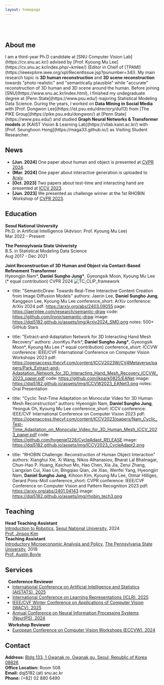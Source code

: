 ```yaml
---
layout: homepage
---
```


<h1 id="about-me"></h1>

<h2 style="margin: 80px 0px 10px;"></h2>

<h2>About me</h2>
I am a third-year Ph.D candidate at [SNU Computer Vision Lab](https://cv.snu.ac.kr/) advised by [Prof. Kyoung Mu Lee](https://cv.snu.ac.kr/index.php/~kmlee/) (Editor in Cheif of [TPAMI](https://ieeexplore.ieee.org/xpl/RecentIssue.jsp?punumber=34)). My main research topic is <strong>3D human reconstruction</strong> and <strong>3D scene reconstruction</strong> towards "photo realistic" and "semantically plausible" while "accurate" reconstruction of 3D human and 3D scene around the human. Before joining [SNU](https://www.snu.ac.kr/index.html), I finished my undegraduate degree at [Penn State](https://www.psu.edu/) majoring  Statistical Modeling Data Science. During the years, I worked on <strong>Data Mining in Social Media</strong> with [Prof. Dongwon Lee](https://ist.psu.edu/directory/dul13) from [The PIKE Group](https://pike.psu.edu/dongwon/) at [Penn State](https://www.psu.edu/) and studied <strong>Graph Neural Networks & Transformer models</strong> at [KAIST Vision & Learning Lab](https://vllab.kaist.ac.kr/) with [Prof. Seunghoon Hong](https://maga33.github.io/) as Visiting Student Researcher.


<h2>News</h2>

<ul>
<li><strong>[Jun. 2024]</strong> One paper about human and object is presented at <a href="https://cvpr.thecvf.com/Conferences/2024">CVPR 2024</a>.</li>
<li><strong>[Mar. 2024]</strong> One paper about interactive generation is uploaded to <a href="https://arxiv.org/">Arxiv</a>.</li>
<li><strong>[Oct. 2023]</strong> Two papers about test-time and interacting hand are presented at <a href="https://iccv2023.thecvf.com/">ICCV 2023</a>.</li>
<li><strong>[Jun. 2023]</strong> We presented as challenge winner at the 1st RHOBIN Workshop of <a href="https://cvpr.thecvf.com/Conferences/2023">CVPR 2023</a>.
</li>
</ul>


<h2>Education</h2>
<p>
  <strong>Seoul National University</strong>
  <br>
  Ph.D. in Artificial Intelligence (Advisor: Prof. Kyoung Mu Lee)
  <br>
  Mar 2022 - Present
</p>

<p>
  <strong>The Pennsylvania State Univeristy</strong>
  <br>
  B.S. in Statistical Modeling Data Science
  <br>
  Aug 2017 - Dec 2021
</p>


<p>
<strong>Joint Reconstruction of 3D Human and Object via Contact-Based Refinement Transformer</strong>
<br>
Hyeongjin Nam*, <strong>Daniel Sungho Jung*</strong>, Gyeongsik Moon, Kyoung Mu Lee (* equal contribution)
CVPR 2024
<img src="https://dqj5182.github.io/assets/img/contho_pipeline.png" alt="TC_CLIP_framework">
</p>

- title: "SemanticDraw: Towards Real-Time Interactive Content Creation from Image Diffusion Models"
  authors: Jaerin Lee, <strong>Daniel Sungho Jung</strong>, Kanggeon Lee, Kyoung Mu Lee
  conference_short: ArXiv
  conference: ArXiv 2024
  pdf: https://arxiv.org/abs/2403.09055
  page: https://jaerinlee.com/research/semantic-draw
  code: https://github.com/ironjr/semantic-draw
  image: https://dqj5182.github.io/assets/img/Arxiv2024_SMD.png
  notes: 500+ GitHub Stars

- title: "Extract-and-Adaptation Network for 3D Interacting Hand Mesh Recovery"
  authors: JoonKyu Park*, <strong>Daniel Sungho Jung*</strong>, Gyeongsik Moon*, Kyoung Mu Lee (* equal contribution)
  conference_short: ICCVW
  conference: IEEE/CVF International Conference on Computer Vision Workshops 2023
  pdf: https://openaccess.thecvf.com/content/ICCV2023W/CV4Metaverse/papers/Park_Extract-and-Adaptation_Network_for_3D_Interacting_Hand_Mesh_Recovery_ICCVW_2023_paper.pdf
  code: https://github.com/jkpark0825/EANet
  image: https://dqj5182.github.io/assets/img/ICCVW2023_EANet3.png
  notes: Oral Presentation
  
- title: "Cyclic Test-Time Adaptation on Monocular Video for 3D Human Mesh Reconstruction"
  authors: Hyeongjin Nam, <strong>Daniel Sungho Jung</strong>, Yeonguk Oh, Kyoung Mu Lee
  conference_short: ICCV
  conference: IEEE/CVF International Conference on Computer Vision 2023
  pdf: https://openaccess.thecvf.com/content/ICCV2023/papers/Nam_Cyclic_Test-Time_Adaptation_on_Monocular_Video_for_3D_Human_Mesh_ICCV_2023_paper.pdf
  code: https://github.com/hygenie1228/CycleAdapt_RELEASE
  image: https://dqj5182.github.io/assets/img/ICCV2023_CycleAdapt2.png

- title: "RHOBIN Challenge: Reconstruction of Human Object Interaction"
  authors: Xianghui Xie, Xi Wang, Nikos Athanasiou, Bharat Lal Bhatnagar, Chun-Hao P. Huang, Kaichun Mo, Hao Chen, Xia Jia, Zerui Zhang, Liangxian Cui, Xiao Lin, Bingqiao Qian, Jie Xiao, Wenfei Yang, Hyeongjin Nam, <strong>Daniel Sungho Jung</strong>, Kihoon Kim, Kyoung Mu Lee, Otmar Hilliges, Gerard Pons-Moll
  conference_short: CVPR
  conference: IEEE/CVF Conference on Computer Vision and Pattern Recognition 2023
  pdf: https://arxiv.org/abs/2401.04143
  image: https://dqj5182.github.io/assets/img/rhobin_tech3.png






<h2>Teaching</h2>

<p>
<strong>Head Teaching Assistant</strong>
<br>
<a href="https://sites.google.com/snu.ac.kr/jkim/home?authuser=0">Introduction to Robotics</a>, <a href="https://www.snu.ac.kr/index.html">Seoul National University</a>, 2024
<br>
<a href="https://ece.snu.ac.kr/en/research-faculty/faculty/fulltime?md=view&profid=p896">Prof. Jinsoo Kim</a>
<br>
<strong>Teaching Assistant</strong>
<br>
<a href="https://bulletins.psu.edu/university-course-descriptions/undergraduate/econ/">Introductory Microeconomic Analysis and Policy</a>, <a href="https://www.psu.edu/">The Pennsylvania State University</a>, 2018
<br>
<a href="https://econ.la.psu.edu/people/alb43/">Prof. Austin Boyle</a> 
</p>




<h2>Services</h2>

<h4 style="margin:0 10px 0;">Conference Reviewer</h4>

<ul style="margin:0 0 5px;">
  <li><a href="https://aistats.org/aistats2025//"><autocolor>International Conference on Artificial Intelligence and Statistics (AISTATS), 2025</autocolor></a></li>
  <li><a href="https://iclr.cc/Conferences/2025"><autocolor>International Conference on Learning Representations (ICLR), 2025</autocolor></a></li>
  <li><a href="https://wacv2025.thecvf.com/"><autocolor>IEEE/CVF Winter Conference on Applications of Computer Vision (WACV), 2025</autocolor></a></li>
  <li><a href="https://neurips.cc/Conferences/2024"><autocolor>Annual Conference on Neural Information Processing Systems (NeurIPS), 2024</autocolor></a></li>
</ul>

<h4 style="margin:0 10px 0;">Workshop Reviewer</h4>

<ul style="margin:0 0 20px;">
  <li><a href="https://eccv.ecva.net/Conferences/2024"><autocolor>European Conference on Computer Vision Workshops (ECCVW), 2024</autocolor></a></li>
</ul>





## Contact

<p><strong>Address:</strong> <a href="https://maps.app.goo.gl/hEUrRmFreoEqqqw3A">Bldg 133, 1 Gwanak ro, Gwanak gu, Seoul, Republic of Korea 08826</a>
<br />
<strong>Office Location:</strong> Room 508 
<br />
<strong>Email:</strong> <email>dqj5182 (at) snu.ac.kr</email>
<br />
<strong>Phone:</strong> (+82) 02 880 6490</p>
